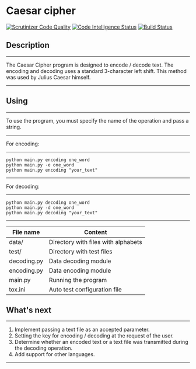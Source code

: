 Caesar cipher
=============
[![Scrutinizer Code Quality](https://scrutinizer-ci.com/g/dan480/caesars-cipher/badges/quality-score.png?b=master)](https://scrutinizer-ci.com/g/dan480/caesars-cipher/?branch=master)
[![Code Intelligence Status](https://scrutinizer-ci.com/g/dan480/caesars-cipher/badges/code-intelligence.svg?b=master)](https://scrutinizer-ci.com/code-intelligence)
[![Build Status](https://scrutinizer-ci.com/g/dan480/caesars-cipher/badges/build.png?b=master)](https://scrutinizer-ci.com/g/dan480/caesars-cipher/build-status/master)


Description
-----------

***
The Caesar Cipher program is designed to encode / decode text. 
The encoding and decoding uses a standard 3-character left shift. 
This method was used by Julius Caesar himself.
***


Using
-----

***
To use the program, you must specify the name of the operation and pass a string.
***
For encoding:
***
    python main.py encoding one_word
    python main.py -e one_word
    python main.py encoding "your_text"
***    
For decoding:
***
    python main.py decoding one_word
    python main.py -d one_word
    python main.py decoding "your_text"
***


File name       | Content
----------------|--------------------------------------
data/           | Directory with files with alphabets
test/           | Directory with test files
decoding.py     | Data decoding module
encoding.py     | Data encoding module
main.py         | Running the program
tox.ini         | Auto test configuration file


What's next
-----------

***
1. Implement passing a text file as an accepted parameter.
2. Setting the key for encoding / decoding at the request of the user.
3. Determine whether an encoded text or a text file was transmitted during the decoding operation.
4. Add support for other languages.
***
